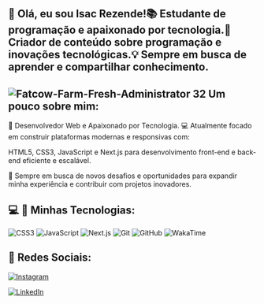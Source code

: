 ## 👋 Olá, eu sou Isac Rezende!📚 Estudante de programação e apaixonado por tecnologia.🎥 Criador de conteúdo sobre programação e inovações tecnológicas.💡 Sempre em busca de aprender e compartilhar conhecimento.

## ![Fatcow-Farm-Fresh-Administrator 32](https://github.com/user-attachments/assets/b46814a4-ba52-4e02-992b-6b5c1b1e0ccd)  Um pouco sobre mim:
<div>
  <p>
    🚀 Desenvolvedor Web  e  Apaixonado por Tecnologia. 💻 Atualmente focado em construir plataformas modernas e responsivas com:

HTML5, CSS3, JavaScript e Next.js para desenvolvimento front-end e back-end eficiente e escalável.

🌱 Sempre em busca de novos desafios e oportunidades para expandir minha experiência e contribuir com projetos inovadores.
  </p>
  
  ## 💻 🚀 Minhas Tecnologias:
<div>
    <img src="https://img.shields.io/badge/CSS3-1572B6?style=for-the-badge&logo=css3&logoColor=white" alt="CSS3">
    <img src="https://img.shields.io/badge/JavaScript-F7DF1E?style=for-the-badge&logo=javascript&logoColor=black" alt="JavaScript">
    <img src="https://img.shields.io/badge/Next.js-000000?style=for-the-badge&logo=next.js&logoColor=white" alt="Next.js">
    <img src="https://img.shields.io/badge/Git-F05032?style=for-the-badge&logo=git&logoColor=white" alt="Git">
    <img src="https://img.shields.io/badge/GitHub-181717?style=for-the-badge&logo=github&logoColor=white" alt="GitHub">
    <img src="https://img.shields.io/badge/WakaTime-000000?style=for-the-badge&logo=wakatime&logoColor=white" alt="WakaTime">
    
</div>

## 📱 Redes Sociais:
<div>
<a href="https://www.instagram.com/isac11245/" target="_blank"><img src="https://img.shields.io/badge/Instagram-E4405F?style=for-the-badge&logo=instagram&logoColor=white" alt="Instagram"></a>

<a href="https://www.github.com/ISACREZENDE " target="_blank"><img src="https://img.shields.io/badge/LinkedIn-0077B5?style=for-the-badge&logo=linkedin&logoColor=white" alt="LinkedIn"></a>
  
</div>
